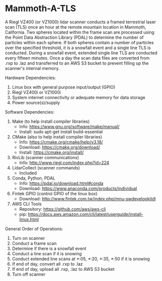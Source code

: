 # Mammoth-A-TLS
  A Riegl VZ400 (or VZ1000) lidar scanner conducts a framed terrestrial laser scan (TLS) once an hour at the remote mountain location in Mammoth, California.  Two spheres located within the frame scan are processed using the Point Data Abstraction Library (PDAL) to determine the number of particles within each sphere.  If both spheres contain a number of particles over the specified threshold, it is a snowfall event and a single line TLS is conducted.  During a snowfall event, extended single line TLS are conducted every fifteen minutes.  Once a day the scan data files are converted from .rxp to .laz and transferred to an AWS S3 bucket to prevent filling up the scanner's internal memory.

 Hardware Dependencies:
 1. Linux box with general purpose input/output (GPIO)
 2. Riegl VZ400i or VZ1000i
 3. System internet connectivity or adequate memory for data storage
 4. Power source(s)/supply

 Software Dependencies:
 1. Make (to help install compiler libraries)
    - Info: https://www.gnu.org/software/make/manual/
    - Install: sudo apt-get install build-essential
 2. CMake (also to help install compiler libraries)
    - Info: https://cmake.org/cmake/help/v3.18/
    - Download: https://cmake.org/download/
    - Install: https://cmake.org/install/
 3. RivLib (scanner communications)
    - Info: http://www.riegl.com/index.php?id=224
 4. LidarCollect (scanner commands)
    - Included
 5. Conda, Python, PDAL
    - Info: https://pdal.io/download.html#conda
    - Download: https://www.anaconda.com/products/individual
 6. Fintek GPIO (control GPIO of the linux box)
    - Download: http://www.fintek.com.tw/index.php/mnu-swdevelopkitdl
 7. AWS CLI Tools
    - Repository: https://github.com/aws/aws-cli
    - pip: https://docs.aws.amazon.com/cli/latest/userguide/install-linux.html

 General Order of Operations:
 1. Turn on scanner
 2. Conduct a frame scan
 3. Determine if there is a snowfall event
 4. Conduct a line scan if it is snowing
 5. Conduct extended line scans at *:05, *:20, *:35, *:50 if it is snowing
 5. If end of day, convert all .rxp to .laz
 6. If end of day, upload all .rxp, .laz to AWS S3 bucket
 7. Turn off scanner
